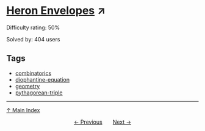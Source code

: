 # [Heron Envelopes](https://projecteuler.net/problem=583) ↗️

Difficulty rating: 50%

Solved by: 404 users
## Tags

- [combinatorics](../tags/combinatorics.md)
- [diophantine-equation](../tags/diophantine-equation.md)
- [geometry](../tags/geometry.md)
- [pythagorean-triple](../tags/pythagorean-triple.md)



---

[↑ Main Index](../README.md)


<div align=center><a href='582.md'>← Previous</a> &nbsp;&nbsp; &nbsp;&nbsp;  <a href='584.md'>Next →</a></div>
